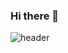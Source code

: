 ### Hi there 👋
![header](https://capsule-render.vercel.app/api?type=soft&color=auto&height=300&section=header&text=Hi!%20I'm%20Dain%20Kim&fontSize=90)


<!--

**ekdls278/ekdls278** is a ✨ _special_ ✨ repository because its `README.md` (this file) appears on your GitHub profile.

Here are some ideas to get you started:

- 🔭 I’m currently working on ...
- 🌱 I’m currently learning ...
- 👯 I’m looking to collaborate on ...
- 🤔 I’m looking for help with ...
- 💬 Ask me about ...
- 📫 How to reach me: ...
- 😄 Pronouns: ...
- ⚡ Fun fact: ...
-->
